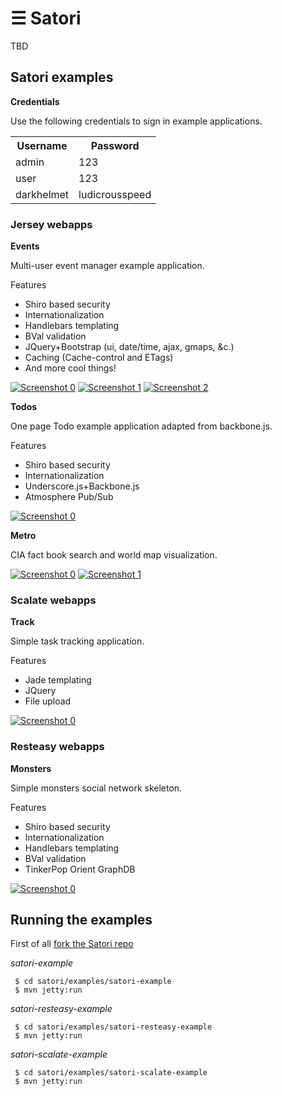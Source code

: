 # ☰ Satori

TBD

## Satori examples

__Credentials__

Use the following credentials to sign in example applications.

<table>
<tr>
<th>Username</th><th>Password</th>
</tr>
<tr>
<td>admin</td><td>123</td>
</tr>
<tr>
<td>user</td><td>123</td>
</tr>
<tr>
<td>darkhelmet</td><td>ludicrousspeed</td>
</tr>
</table>
 

### Jersey webapps

__Events__

Multi-user event manager example application.

Features

* Shiro based security
* Internationalization
* Handlebars templating
* BVal validation
* JQuery+Bootstrap (ui, date/time, ajax, gmaps, &c.)
* Caching (Cache-control and ETags)
* And more cool things!

[![Screenshot 0](http://mfornos.github.com/satori/shots/event02s.png)](http://mfornos.github.com/satori/shots/event02.png)
[![Screenshot 1](http://mfornos.github.com/satori/shots/event00s.png)](http://mfornos.github.com/satori/shots/event00.png)
[![Screenshot 2](http://mfornos.github.com/satori/shots/event01s.png)](http://mfornos.github.com/satori/shots/event01.png)


__Todos__

One page Todo example application adapted from backbone.js.

Features

* Shiro based security
* Internationalization
* Underscore.js+Backbone.js
* Atmosphere Pub/Sub

[![Screenshot 0](http://mfornos.github.com/satori/shots/todos00s.png)](http://mfornos.github.com/satori/shots/todos00.png)

__Metro__

CIA fact book search and world map visualization.

[![Screenshot 0](http://mfornos.github.com/satori/shots/metro00s.png)](http://mfornos.github.com/satori/shots/metro00.png)
[![Screenshot 1](http://mfornos.github.com/satori/shots/metro01s.png)](http://mfornos.github.com/satori/shots/metro01.png)

### Scalate webapps

__Track__

Simple task tracking application.

Features

* Jade templating
* JQuery
* File upload

[![Screenshot 0](http://mfornos.github.com/satori/shots/track00s.png)](http://mfornos.github.com/satori/shots/track00.png)

### Resteasy webapps

__Monsters__

Simple monsters social network skeleton.

Features

* Shiro based security
* Internationalization
* Handlebars templating
* BVal validation
* TinkerPop Orient GraphDB

[![Screenshot 0](http://mfornos.github.com/satori/shots/monsters00s.png)](http://mfornos.github.com/satori/shots/monsters00.png)


## Running the examples

First of all [fork the Satori repo](https://help.github.com/articles/fork-a-repo)

_satori-example_
    
     $ cd satori/examples/satori-example 
     $ mvn jetty:run

_satori-resteasy-example_
    
     $ cd satori/examples/satori-resteasy-example 
     $ mvn jetty:run
    
_satori-scalate-example_
    
     $ cd satori/examples/satori-scalate-example 
     $ mvn jetty:run

    
    